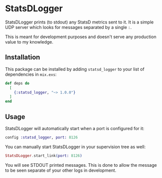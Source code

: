 # StatsDLogger

StatsDLogger prints (to stdout) any StatsD metrics sent to it. It is a simple UDP server which
looks for messages separated by a single `:`.

This is meant for development purposes and doesn't serve any production value to my knowledge.

## Installation

This package can be installed by adding `statsd_logger` to your list of dependencies in `mix.exs`:

```elixir
def deps do
  [
    {:statsd_logger, "~> 1.0.0"}
  ]
end
```

## Usage

StatsDLogger will automatically start when a port is configured for it:

```elixir
config :statsd_logger, port: 8126
```

You can manually start StatsDLogger in your supervision tree as well:

```elixir
StatsDLogger.start_link(port: 8126)
```

You will see STDOUT printed messages. This is done to allow the message to be
seen separate of your other logs in development.
